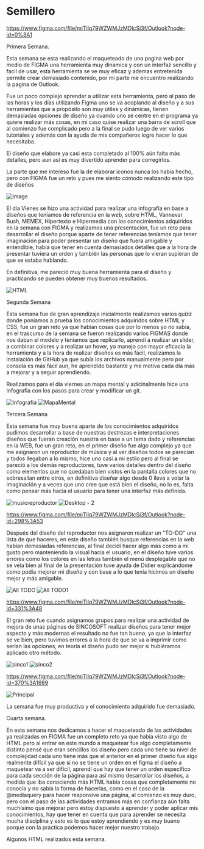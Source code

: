 # Semillero
https://www.figma.com/file/miTilq79WZWMJzMDIcSj3f/Outlook?node-id=0%3A1

Primera Semana.

Esta semana se esta realizando el maqueteado de una pagina web por medio de FIGMA una herramienta muy dinamica y con un interfaz sencillo y facil de usar, esta herramienta se ve muy eficaz y ademas entretenida permite crear demasiado contenido, por mi parte me encuentro realizando la pagina de Outlook.

Fue un poco complejo aprender a utilizar esta herramienta, pero al paso de las horas y los días utilizando Figma uno se va acoplando al diseño y a sus herramientas que a propósito son muy útiles y dinámicas, tienen demasiadas opciones de diseño ya cuando uno se centre en el programa ya quiere realizar más cosas, en mi caso quise realizar una barra de scroll que al comienzo fue complicado pero a la final se pudo luego de ver varios tutoriales y además con la ayuda de mis compañeros logre hacer lo que necesitaba. 

El diseño que elabore ya casi esta completado al 100% aún falta más detalles, pero aun así es muy divertido aprender para corregirlos.  

La parte que me intereso fue la de elaborar iconos nunca los había hecho, pero con FIGMA fue un reto y pues me siento cómodo realizando este tipo de diseños 


![image](https://user-images.githubusercontent.com/87336609/125868733-60f06089-fb93-486c-b8df-3f32d5f9bce7.png)

El día Vienes se hizo una actividad para realizar una infografía en base a diseños que teníamos de referencia en la web, sobre HTML, Vannevar Bush, MEMEX, Hipertexto e Hipermedia  con los conocimientos adquiridos en la semana con FIGMA y realizamos una presentación, fue un reto para desarrollar el diseño porque aparte de tener referencias teníamos que tener imaginación para poder presentar un diseño que fuera amigable y entendible, había que tener en cuenta demasiados detalles que a la hora de presentar tuviera un orden y también las personas que lo vieran supieran de que se estaba hablando. 

  
En definitiva, me pareció muy buena herramienta para el diseño y practicando se pueden obtener muy buenos resultados. 

![HTML](https://user-images.githubusercontent.com/87336609/126039156-4810c943-4e6f-42df-9bc9-32bae1270135.png)

Segunda Semana

Esta semana fue de gran aprendizaje inicialmente realizamos varios quizz donde poníamos a prueba los conocimientos adquiridos sobre HTML y CSS, fue un gran reto ya que habían cosas que por lo menos yo no sabía, en el trascurso de la semana se fueron realizando varios FIGMAS donde nos daban el modelo y teníamos que replicarlo, aprendí a realizar un slider, a combinar colores y a realizar un hover, ya manejo con mayor eficacia la herramienta y a la hora de realizar diseños es más fácil, realizamos la instalación de GitHub ya que subía los archivos manualmente pero por consola es más fácil aun, he aprendido bastante y me motiva cada día más a mejorar y a seguir aprendiendo. 

Realizamos para el dia viernes un mapa mental y adicinalmente hice una Infografia con los pasos para crear y modificar un git.

![Infografia](https://user-images.githubusercontent.com/87336609/126843901-3594d171-d51b-4269-ad3f-3eac3f60cf8b.png)
![MapaMental](https://user-images.githubusercontent.com/87336609/126843903-9e0a7ca5-4da7-4450-b56e-8a82c42fe80a.png)

Tercera Semana 

Esta semana fue muy buena aparte de los conocimientos adquiridos pudimos desarrollar a base de nuestras destrezas e interpretaciones diseños que fueran creación nuestra en base a un tema dado y referencias en la WEB, fue un gran reto, en el primer diseño fue algo complejo ya que me asignaron un reproductor de música y al ver diseños todos se parecían y todos llegaban a lo mismo, hice uno casi a mi estilo pero al final se pareció a los demás reproductores, tuve varios detalles dentro del diseño como elementos que no quedaban bien vistos en la pantalla colores que no sobresalían entre otros, en definitiva diseñar algo desde 0 lleva a volar la imaginación y a veces que uno cree que está bien el diseño, no lo es, falta como pensar más hacia el usuario para tener una interfaz más definida. 


![musicreproductor](https://user-images.githubusercontent.com/87336609/128223122-58fd97bf-0183-4772-82c9-d2f220b676d6.jpg)
![Desktop - 2](https://user-images.githubusercontent.com/87336609/128223143-6279a476-4417-4df9-8f71-7ce9316b9815.png)

https://www.figma.com/file/miTilq79WZWMJzMDIcSj3f/Outlook?node-id=298%3A53

Después del diseño del reproductor nos asignaron realizar un "TO-DO" una lista de que haceres, en este diseño también busque referencias en la web habían demasiadas referencias, al final decidí hacer algo más como a mi gusto pero manteniendo la visual hacia el usuario, en el diseño tuve varios errores como los colores en las letras también el menú desplegable que no se veía bien al final de la presentación tuve ayuda de Didier explicándome como podía mejorar mi diseño y con base a lo que tenía hicimos un diseño mejor y más amigable. 

![All TODO](https://user-images.githubusercontent.com/87336609/128223377-eff93d6c-2073-4eb9-8562-2b6fccbf817e.png)
![All TODO1](https://user-images.githubusercontent.com/87336609/128223506-24587e4b-4d0c-4d31-ac41-8be2beb6ff79.png)

https://www.figma.com/file/miTilq79WZWMJzMDIcSj3f/Outlook?node-id=331%3A48

El gran reto fue cuando asignamos grupos para realizar una actividad de mejora de unas páginas de SINCOSOFT realizar diseños para tener mejor aspecto y más modernas el resultado no fue tan bueno, ya que la interfaz se ve bien, pero tuvimos errores a la hora de que se va a imprimir como serían las opciones, en teoría el diseño pudo ser mejor si hubiéramos aplicado otro método. 

![sinco1](https://user-images.githubusercontent.com/87336609/128223701-cb41a949-4c62-4231-a7d7-da1ea4a72a13.png)
![sinco2](https://user-images.githubusercontent.com/87336609/128223714-b8e12851-3614-4d4c-b1b3-17ce7b71632d.png)

https://www.figma.com/file/miTilq79WZWMJzMDIcSj3f/Outlook?node-id=370%3A1689

![Principal](https://user-images.githubusercontent.com/87336609/128224103-dfcdff9a-8b1c-4d04-b1cb-16eb83d1e0a9.png)

La semana fue muy productiva y el conocimiento adquirido fue demasiado. 

Cuarta semana. 

En esta semana nos dedicamos a hacer el maqueteado de las actividades ya realizadas en FIGMA fue un completo reto ya que había visto algo de HTML pero al entrar en este mundo a maquetear fue algo completamente distinto pensé que eran sencillos los diseño pero cada uno tiene su nivel de complejidad cada uno tiene más que el anterior en el primer diseño fue algo realmente difícil ya que si no se tiene  un orden en el figma el diseño a maquetear va a ser difícil, aprendí que hay que tener un orden específico para cada sección de la página para así mismo desarrollar los diseños, a medida que iba conociendo más HTML había cosas que completamente no conocía y no sabía la forma de hacerlas, como en el caso de la @mediaquery para hacer responsive una página, al comienzo es muy duro, pero con el paso de las actividades entramos más en confianza aún falta muchísimo que mejorar pero estoy dispuesto a aprender y poder aplicar mis conocimientos, hay que tener en cuenta que para aprender se necesita mucha disciplina y esto es lo que estoy aprendiendo y es muy bueno porque con la practica podemos hacer mejor nuestro trabajo. 

Algunos HTML realizados esta semana. 

